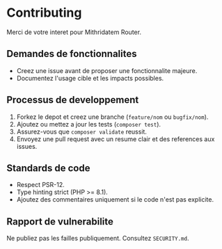 # Contributing

Merci de votre interet pour Mithridatem Router.

## Demandes de fonctionnalites

- Creez une issue avant de proposer une fonctionnalite majeure.
- Documentez l'usage cible et les impacts possibles.

## Processus de developpement

1. Forkez le depot et creez une branche (`feature/nom` ou `bugfix/nom`).
2. Ajoutez ou mettez a jour les tests (`composer test`).
3. Assurez-vous que `composer validate` reussit.
4. Envoyez une pull request avec un resume clair et des references aux issues.

## Standards de code

- Respect PSR-12.
- Type hinting strict (PHP >= 8.1).
- Ajoutez des commentaires uniquement si le code n'est pas explicite.

## Rapport de vulnerabilite

Ne publiez pas les failles publiquement. Consultez `SECURITY.md`.
